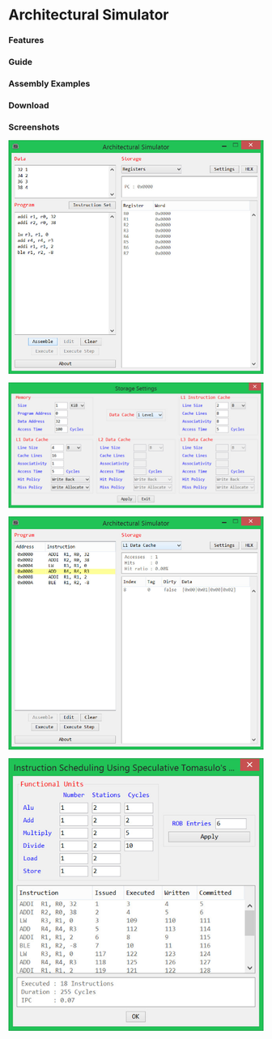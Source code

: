 # Architectural Simulator

### Features

### Guide

### Assembly Examples

### Download

### Screenshots

![screen1](/screenshots/screen3.jpg)

![screen2](/screenshots/screen2.jpg)

![screen3](/screenshots/screen5.jpg)

![screen3](/screenshots/screen7.jpg)